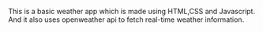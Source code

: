 This is a basic weather app which is made using HTML,CSS and Javascript. And it also uses openweather api to fetch real-time weather information.
